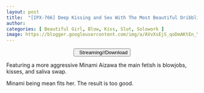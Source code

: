 ```yaml
---
layout: post
title:  "[IPX-766] Deep Kissing and Sex With The Most Beautiful Dribbling Spiteful Girl Minami Aizawa"
author: 
categories: [ Beautiful Girl, Blow, Kiss, Slut, Solowork ]
image: https://blogger.googleusercontent.com/img/a/AVvXsEjS_qoDmAKtEn_Y5x1vcP1G8gcqq-f5o4B6rYw7iWUUu8kwXu1U9fyddpY3WroN3u-udrjd18FOCWwQLgMXBnMFnmbafyOMRkDw4wiO21y-JAzTQRLtR330XHC8N3vMX9MWLNHLGDikFlDZyQjKfvju4lmK9DekFUle2tPRFneUaOFmqKZd8-_YettD=s16000
---
```


<center>
<a href="/svr/ipx-766">
<button class="btn btn-outline-dark py-2 px-5 d-block w-100 show-comments"><i class="fa fa-external-link"></i> &nbsp; Streaming//Download</button>
</a>
</center>

Featuring a more aggressive Minami Aizawa the main fetish is blowjobs, kisses, and saliva swap.

Minami being mean fits her. The result is too good.

